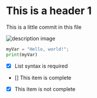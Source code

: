 # This is a header 1

This is a little commit in this file

![description image](https://octodex.github.com/images/yaktocat.png)

``` python
myVar = "Hello, world!";
print(myVar)
```

- [X] List syntax is required
- [] This item is complete
- [x] This item is not complete
